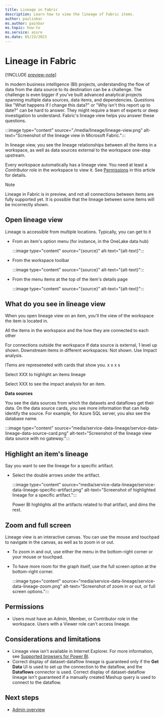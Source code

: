 ```yaml
---
title: Lineage in Fabric
description: Learn how to view the lineage of Fabric items.
author: paulinbar
ms.author: painbar
ms.topic: how-to
ms.service: azure
ms.date: 05/23/2023
---
```


# Lineage in Fabric

[!INCLUDE [preview-note](../includes/preview-note.md)]

In modern business intelligence (BI) projects, understanding the flow of data from the data source to its destination can be a challenge. The challenge is even bigger if you've built advanced analytical projects spanning multiple data sources, data items, and dependencies. Questions like "What happens if I change this data?" or "Why isn't this report up to date?" can be hard to answer. They might require a team of experts or deep investigation to understand. Fabric's lineage view helps you answer these questions.

:::image type="content" source="./media/lineage/lineage-view.png" alt-text="Screenshot of the lineage view in Microsoft Fabric.":::

In lineage view, you see the lineage relationships between all the items in a workspace, as well as data sources external to the workspace one-step upstream.

Every workspace automatically has a lineage view. You need at least a *Contributor* role in the workspace to view it. See [Permissions](#permissions) in this article for details.

> [!NOTE]
> Lineage in Fabric is in preview, and not all connections between items are fully supported yet. It is possible that the lineage between some items will be incorrectly shown.

## Open lineage view

Lineage is accessible from multiple locations. Typically, you can get to it 

* From an item's option menu (for instance, in the OneLake data hub)

    :::image type="content" source="{source}" alt-text="{alt-text}":::

* From the workspace toolbar

    :::image type="content" source="{source}" alt-text="{alt-text}":::

* From the menu items at the top of the item's details page

    :::image type="content" source="{source}" alt-text="{alt-text}":::

## What do you see in lineage view

When you open lineage view on an item, you'll the view of the workspace the item is located in.

All the items in the workspace and the how they are connected to each other

For connections outside the workspace
If data source is external, 1 level up shown.
Downstream items in different workspaces: Not shown. Use Impact analysis.

ITems are represeneted with cards that show you.
x
x
x
s

Select XXX to highlight an items lineage

Select XXX to see the impact analysis for an item.

**Data sources**

You see the data sources from which the datasets and dataflows get their data. On the data source cards, you see more information that can help identify the source. For example, for Azure SQL server, you also see the database name.

:::image type="content" source="media/service-data-lineage/service-data-lineage-data-source-card.png" alt-text="Screenshot of the lineage view data source with no gateway.":::

## Highlight an item's lineage

Say you want to see the lineage for a specific artifact.

* Select the double arrows under the artifact.

    :::image type="content" source="media/service-data-lineage/service-data-lineage-specific-artifact.png" alt-text="Screenshot of highlighted lineage for a specific artifact.":::

   Power BI highlights all the artifacts related to that artifact, and dims the rest. 

## Zoom and full screen 

Lineage view is an interactive canvas. You can use the mouse and touchpad to navigate in the canvas, as well as to zoom in or out.

* To zoom in and out, use either the menu in the bottom-right corner or your mouse or touchpad.
* To have more room for the graph itself, use the full screen option at the bottom-right corner. 

    :::image type="content" source="media/service-data-lineage/service-data-lineage-zoom.png" alt-text="Screenshot of zoom in or out, or full screen options.":::

## Permissions

* Users must have an Admin, Member, or Contributor role in the workspace. Users with a Viewer role can't access lineage.

## Considerations and limitations

* Lineage view isn't available in Internet Explorer. For more information, see [Supported browsers for Power BI](../fundamentals/power-bi-browsers.md).
* Correct display of dataset-dataflow lineage is guaranteed only if the **Get Data** UI is used to set up the connection to the dataflow, and the **Dataflows** connector is used. Correct display of dataset-dataflow lineage isn't guaranteed if a manually created Mashup query is used to connect to the dataflow.

## Next steps

* [Admin overview](../admin/microsoft-fabric-admin.md)